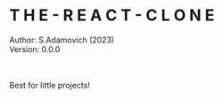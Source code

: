 # **T H E - R E A C T - C L O N E**
Author: S.Adamovich (2023)
<br>
Version: 0.0.0

<br><br>
Best for little projects!
